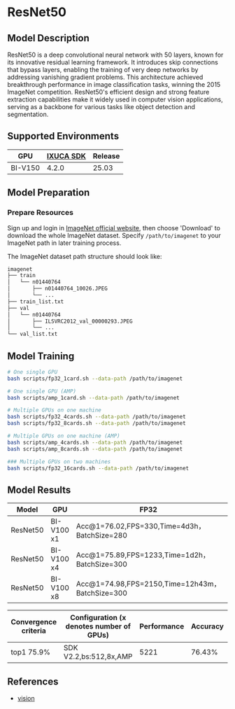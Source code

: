 # ResNet50

## Model Description

ResNet50 is a deep convolutional neural network with 50 layers, known for its innovative residual learning framework. It
introduces skip connections that bypass layers, enabling the training of very deep networks by addressing vanishing
gradient problems. This architecture achieved breakthrough performance in image classification tasks, winning the 2015
ImageNet competition. ResNet50's efficient design and strong feature extraction capabilities make it widely used in
computer vision applications, serving as a backbone for various tasks like object detection and segmentation.

## Supported Environments

| GPU    | [IXUCA SDK](https://gitee.com/deep-spark/deepspark#%E5%A4%A9%E6%95%B0%E6%99%BA%E7%AE%97%E8%BD%AF%E4%BB%B6%E6%A0%88-ixuca) | Release |
|--------|-----------|---------|
| BI-V150 | 4.2.0     |  25.03  |

## Model Preparation

### Prepare Resources

Sign up and login in [ImageNet official website](https://www.image-net.org/index.php), then choose 'Download' to
download the whole ImageNet dataset. Specify `/path/to/imagenet` to your ImageNet path in later training process.

The ImageNet dataset path structure should look like:

```bash
imagenet
├── train
│   └── n01440764
│       ├── n01440764_10026.JPEG
│       └── ...
├── train_list.txt
├── val
│   └── n01440764
│       ├── ILSVRC2012_val_00000293.JPEG
│       └── ...
└── val_list.txt
```

## Model Training

```bash
# One single GPU
bash scripts/fp32_1card.sh --data-path /path/to/imagenet

# One single GPU (AMP)
bash scripts/amp_1card.sh --data-path /path/to/imagenet

# Multiple GPUs on one machine
bash scripts/fp32_4cards.sh --data-path /path/to/imagenet
bash scripts/fp32_8cards.sh --data-path /path/to/imagenet

# Multiple GPUs on one machine (AMP)
bash scripts/amp_4cards.sh --data-path /path/to/imagenet
bash scripts/amp_8cards.sh --data-path /path/to/imagenet

### Multiple GPUs on two machines
bash scripts/fp32_16cards.sh --data-path /path/to/imagenet
```

## Model Results

| Model    | GPU        | FP32                                            | AMP+NHWC                                      |
|----------|------------|-------------------------------------------------|-----------------------------------------------|
| ResNet50 | BI-V100 x1 | Acc@1=76.02,FPS=330,Time=4d3h，BatchSize=280    | Acc@1=75.56,FPS=550,Time=2d13h，BatchSize=300 |
| ResNet50 | BI-V100 x4 | Acc@1=75.89,FPS=1233,Time=1d2h，BatchSize=300   | Acc@1=79.04,FPS=2400,Time=11h，BatchSize=512  |
| ResNet50 | BI-V100 x8 | Acc@1=74.98,FPS=2150,Time=12h43m，BatchSize=300 | Acc@1=76.43,FPS=4200,Time=8h，BatchSize=480   |

| Convergence criteria | Configuration (x denotes number of GPUs) | Performance | Accuracy | Power（W） | Scalability | Memory utilization（G） | Stability |
|----------------------|------------------------------------------|-------------|----------|------------|-------------|-------------------------|-----------|
| top1 75.9%           | SDK V2.2,bs:512,8x,AMP                   | 5221        | 76.43%   | 128\*8     | 0.97        | 29.1\*8                 | 1         |

## References

- [vision](https://github.com/pytorch/vision/tree/main/references/classification)
